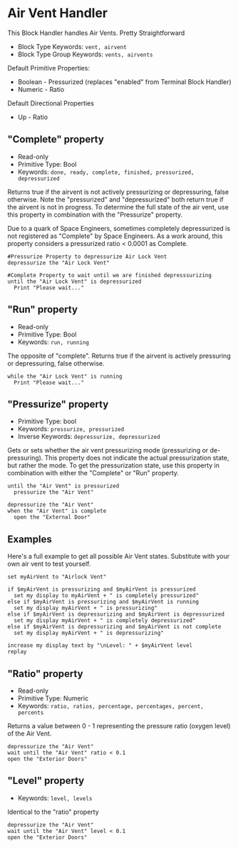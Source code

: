 # Air Vent Handler

This Block Handler handles Air Vents. Pretty Straightforward

* Block Type Keywords: ```vent, airvent```
* Block Type Group Keywords: ```vents, airvents```

Default Primitive Properties:
* Boolean - Pressurized (replaces "enabled" from Terminal Block Handler)
* Numeric - Ratio

Default Directional Properties
* Up - Ratio

## "Complete" property
* Read-only
* Primitive Type: Bool
* Keywords: ```done, ready, complete, finished, pressurized, depressurized```

Returns true if the airvent is not actively pressurizing or depressuring, false otherwise.  Note the "pressurized" and "depressurized" both return true if the airvent is not in progress.
To determine the full state of the air vent, use this property in combination with the "Pressurize" property.

Due to a quark of Space Engineers, sometimes completely depressurized is not registered as "Complete" by Space Engineers.  As a work around, this property considers a pressurized ratio < 0.0001 as Complete.

```
#Pressurize Property to depressurize Air Lock Vent
depressurize the "Air Lock Vent"

#Complete Property to wait until we are finished depresssurizing
until the "Air Lock Vent" is depressurized
  Print "Please wait..."
```

## "Run" property
* Read-only
* Primitive Type: Bool
* Keywords: ```run, running```

The opposite of "complete".  Returns true if the airvent is actively pressuring or depressuring, false otherwise.

```
while the "Air Lock Vent" is running
  Print "Please wait..."
```

## "Pressurize" property
* Primitive Type: bool
* Keywords: ```pressurize, pressurized```
* Inverse Keywords: ```depressurize, depressurized```

Gets or sets whether the air vent pressurizing mode (pressurizing or de-pressuring).  This property does not indicate the actual pressurization state, but rather the mode.  To get the
pressurization state, use this property in combination with either the "Complete" or "Run" property. 

```
until the "Air Vent" is pressurized
  pressurize the "Air Vent"
```

```
depressurize the "Air Vent"
when the "Air Vent" is complete
  open the "External Door"
```
## Examples

Here's a full example to get all possible Air Vent states.  Substitute with your own air vent to test yourself.

```
set myAirVent to "Airlock Vent"

if $myAirVent is pressurizing and $myAirVent is pressurized
  set my display to myAirVent + " is completely pressurized"
else if $myAirVent is pressurizing and $myAirVent is running
  set my display myAirVent + " is pressurizing"
else if $myAirVent is depressurizing and $myAirVent is depressurized
  set my display myAirVent + " is completely depressurized"
else if $myAirVent is depressurizing and $myAirVent is not complete
  set my display myAirVent + " is depressurizing"

increase my display text by "\nLevel: " + $myAirVent level
replay
```

## "Ratio" property
* Read-only
* Primitive Type: Numeric
* Keywords: ```ratio, ratios, percentage, percentages, percent, percents```

Returns a value between 0 - 1 representing the pressure ratio (oxygen level) of the Air Vent.

```
depressurize the "Air Vent"
wait until the "Air Vent" ratio < 0.1
open the "Exterior Doors"
```

## "Level" property
* Keywords: ```level, levels```

Identical to the "ratio" property

```
depressurize the "Air Vent"
wait until the "Air Vent" level < 0.1
open the "Exterior Doors"
```
